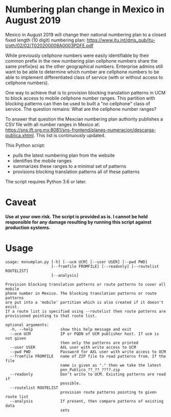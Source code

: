 # Numbering plan change in Mexico in August 2019

Mexico in August 2019 will change their national numbering plan to a closed fixed length (10 digit) numbering
plan:  https://www.itu.int/dms_pub/itu-t/oth/02/02/T020200008A0003PDFE.pdf

While previously cellphone numbers were easily identifiable by their common prefix in the new numbering plan
cellphone  numbers share the same prefix(es) as the other geographical numbers. Enterprise admins still want to be
able  to determine which number are cellphone numbers to be able to implement differentiated class of service (with
or without access to cellphone numbers).

One way to achieve that is to provision blocking translation patterns in UCM to block access to mobile cellphone
number ranges. This partition with blocking patterns can then be used to built a "no cellphone" class of service.
The question remains: What are the cellphone number ranges?

To answer that question the Mexcian numbering plan authority publishes a CSV file with all number ranges in Mexico
at:  https://sns.ift.org.mx:8081/sns-frontend/planes-numeracion/descarga-publica.xhtml. This list is continuously
updated.

This Python script:

* pulls the latest numbering plan from the website
* identifies the mobile ranges
* summarizes these ranges to a minimal set of patterns
* provisions blocking translation patterns all of these patterns

The script requires Python 3.6 or later.

# Caveat
**Use at your own risk. The script is provided as is. I cannot be held responsible for any damage resulting by running this script against production systems.**

# Usage

```
usage: mxnumplan.py [-h] [--ucm UCM] [--user USER] [--pwd PWD]
                    [--fromfile FROMFILE] [--readonly] [--routelist ROUTELIST]
                    [--analysis]

Provision blocking translation patterns or route patterns to cover all mobile
phone number in Mexico. The blocking translation patterns or route patterns
are put into a 'mobile' partition which is also created if it doesn't exist.
If a route list is specified using --routelist then route patterns are
provisioned pointing to that route list.

optional arguments:
  -h, --help            show this help message and exit
  --ucm UCM             IP or FQDN of UCM publisher host. If ucm is not given
                        then only the patterns are printed
  --user USER           AXL user with write access to UCM
  --pwd PWD             Password for AXL user with write access to UCM
  --fromfile FROMFILE   name of ZIP file to read patterns from. If the file
                        name is given as "." then we take the latest
                        pnn_Publico_??_??_????.zip
  --readonly            Don't write to UCM. Existing patterns are read if
                        possible.
  --routelist ROUTELIST
                        provision route patterns pointing to given route list
  --analysis            If present, then compare patterns of existing data
                        sets
```